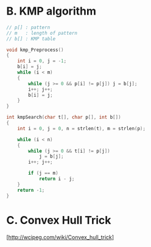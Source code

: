 # B. KMP algorithm
```cpp
// p[] : pattern
// m   : length of pattern
// b[] : KMP table

void kmp_Preprocess()
{
    int i = 0, j = -1;
    b[i] = j;
    while (i < m)
    {
        while (j >= 0 && p[i] != p[j]) j = b[j];
        i++; j++;
        b[i] = j;
    }
}

int kmpSearch(char t[], char p[], int b[])
{
    int i = 0, j = 0, n = strlen(t), m = strlen(p);

    while (i < n)
    {
        while (j >= 0 && t[i] != p[j])
            j = b[j];
        i++; j++;

        if (j == m)
            return i - j;
    }
    return -1;
}
```
# C. Convex Hull Trick
[http://wcipeg.com/wiki/Convex_hull_trick]
